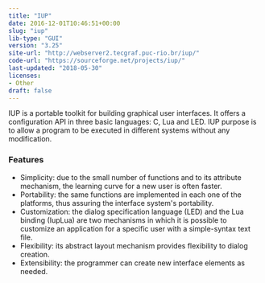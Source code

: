 ```yaml
---
title: "IUP"
date: 2016-12-01T10:46:51+00:00
slug: "iup"
lib-type: "GUI"
version: "3.25"
site-url: "http://webserver2.tecgraf.puc-rio.br/iup/"
code-url: "https://sourceforge.net/projects/iup/"
last-updated: "2018-05-30"
licenses: 
- Other
draft: false
---
```

IUP is a portable toolkit for building graphical user interfaces. It offers a configuration API in three basic languages: C, Lua and LED. IUP purpose is to allow a program to be executed in different systems without any modification.

<!--more-->

### Features
- Simplicity: due to the small number of functions and to its attribute mechanism, the learning curve for a new user is often faster.
- Portability: the same functions are implemented in each one of the platforms, thus assuring the interface system's portability.
- Customization: the dialog specification language (LED) and the Lua binding (IupLua) are two mechanisms in which it is possible to customize an application for a specific user with a simple-syntax text file.
- Flexibility: its abstract layout mechanism provides flexibility to dialog creation.
- Extensibility: the programmer can create new interface elements as needed.

